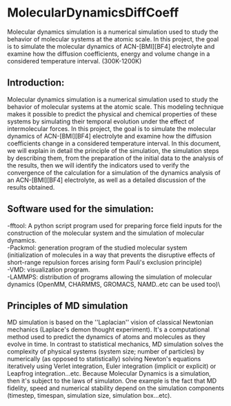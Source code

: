 # MolecularDynamicsDiffCoeff
Molecular dynamics simulation is a numerical simulation used to study the behavior of molecular systems at the atomic scale. In this project, the goal is to simulate the molecular dynamics of ACN-[BMI][BF4] electrolyte and examine how the diffusion coefficients, energy and volume change in a considered temperature interval. (300K-1200K)

## Introduction:
Molecular dynamics simulation is a numerical simulation used to study the behavior of molecular systems at the atomic scale. This modeling technique makes it possible to predict the physical and chemical properties of these systems by simulating their temporal evolution under the effect of intermolecular forces. In this project, the goal is to simulate the molecular dynamics of ACN-[BMI][BF4] electrolyte and examine how the diffusion coefficients change in a considered temperature interval.
In this document, we will explain in detail the principle of the simulation, the simulation steps by describing them, from the preparation of the initial data to the analysis of the results, then we will identify the indicators used to verify the convergence of the calculation for a simulation of the dynamics analysis of an ACN-[BMI][BF4] electrolyte, as well as a detailed discussion of the results obtained.
## Software used for the simulation:
 -fftool: A python script program used for preparing force field inputs for the construction of the molecular system and the simulation of molecular dynamics.\
 -Packmol: generation program of the studied molecular system (initialization of molecules in a way that prevents the disruptive effects of short-range repulsion forces arising form Pauli's exclusion principle)\
 -VMD: visualization program.\
 -LAMMPS: distribution of programs allowing the simulation of molecular dynamics (OpenMM, CHARMMS, GROMACS, NAMD..etc can be used too)\

## Principles of MD simulation

MD simulation is based on the ''Laplacian'' vision of classical Newtonian mechanics (Laplace's demon thought experiment). It's a computational method used to predict the dynamics of atoms and molecules as they evolve in time. In contrast to statistical mechanics, MD simulation solves the complexity of physical systems (system size; number of particles) by numerically (as opposed to statistically) solving Newton's equations iteratively using Verlet integration, Euler integration (implicit or explicit) or Leapfrog integration...etc.
Because Molecular Dynamics is a simulation, then it's subject to the laws of simulaton. One example is the fact that MD fidelity, speed and numerical stability depend on the simulation components (timestep, timespan, simulation size, simulation box...etc).
